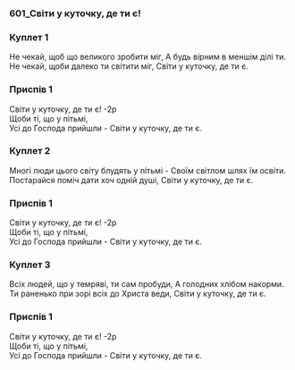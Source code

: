 ### 601_Світи у куточку, де ти є!
### Куплет 1
Не чекай, щоб що великого зробити міг, А будь вірним в меншім ділі ти.<br/>Не чекай, щоби далеко ти світити міг, Світи у куточку, де ти є.
### Приспів 1
Світи у куточку, де ти є! -2р<br/>Щоби ті, що у пітьмі, <br/>Усі до Господа прийшли - Світи у куточку, де ти є.
### Куплет 2
Многі люди цього світу блудять у пітьмі - Своїм світлом шлях їм освіти. <br/>Постарайся поміч дати хоч одній душі, Світи у куточку, де ти є.
### Приспів 1
Світи у куточку, де ти є! -2р<br/>Щоби ті, що у пітьмі, <br/>Усі до Господа прийшли - Світи у куточку, де ти є.
### Куплет 3
Всіх людей, що у темряві, ти сам пробуди, А голодних хлібом накорми. <br/>Ти раненько при зорі всіх до Христа веди, Світи у куточку, де ти є.
### Приспів 1
Світи у куточку, де ти є! -2р<br/>Щоби ті, що у пітьмі, <br/>Усі до Господа прийшли - Світи у куточку, де ти є.
